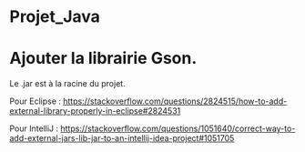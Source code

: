 # Projet_Java

# Ajouter la librairie Gson.

Le .jar est à la racine du projet.

Pour Eclipse :
https://stackoverflow.com/questions/2824515/how-to-add-external-library-properly-in-eclipse#2824531

Pour IntelliJ :
https://stackoverflow.com/questions/1051640/correct-way-to-add-external-jars-lib-jar-to-an-intellij-idea-project#1051705
